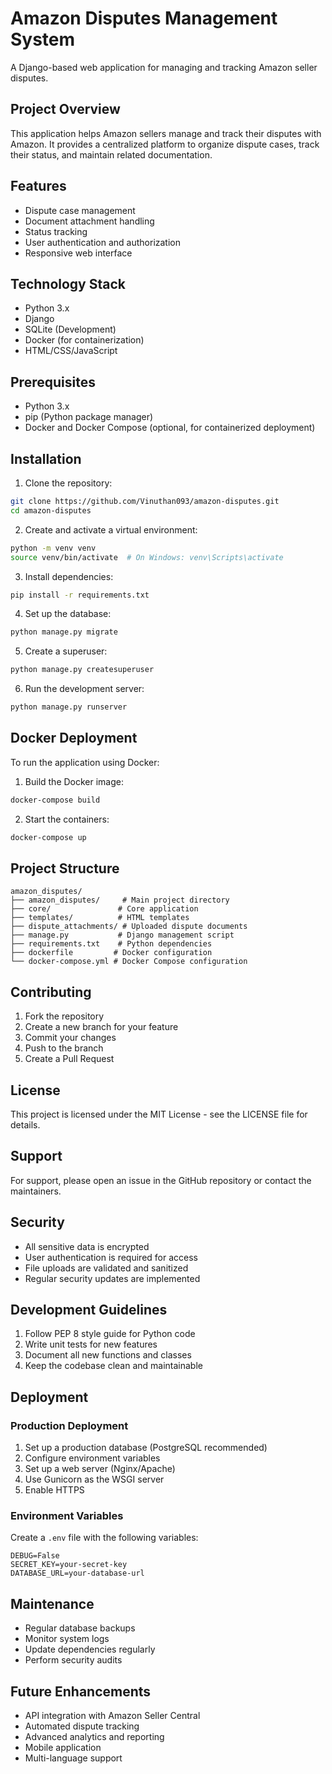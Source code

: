 # Amazon Disputes Management System

A Django-based web application for managing and tracking Amazon seller disputes.

## Project Overview

This application helps Amazon sellers manage and track their disputes with Amazon. It provides a centralized platform to organize dispute cases, track their status, and maintain related documentation.

## Features

- Dispute case management
- Document attachment handling
- Status tracking
- User authentication and authorization
- Responsive web interface

## Technology Stack

- Python 3.x
- Django
- SQLite (Development)
- Docker (for containerization)
- HTML/CSS/JavaScript

## Prerequisites

- Python 3.x
- pip (Python package manager)
- Docker and Docker Compose (optional, for containerized deployment)

## Installation

1. Clone the repository:
```bash
git clone https://github.com/Vinuthan093/amazon-disputes.git
cd amazon-disputes
```

2. Create and activate a virtual environment:
```bash
python -m venv venv
source venv/bin/activate  # On Windows: venv\Scripts\activate
```

3. Install dependencies:
```bash
pip install -r requirements.txt
```

4. Set up the database:
```bash
python manage.py migrate
```

5. Create a superuser:
```bash
python manage.py createsuperuser
```

6. Run the development server:
```bash
python manage.py runserver
```

## Docker Deployment

To run the application using Docker:

1. Build the Docker image:
```bash
docker-compose build
```

2. Start the containers:
```bash
docker-compose up
```

## Project Structure

```
amazon_disputes/
├── amazon_disputes/     # Main project directory
├── core/               # Core application
├── templates/          # HTML templates
├── dispute_attachments/ # Uploaded dispute documents
├── manage.py           # Django management script
├── requirements.txt    # Python dependencies
├── dockerfile         # Docker configuration
└── docker-compose.yml # Docker Compose configuration
```

## Contributing

1. Fork the repository
2. Create a new branch for your feature
3. Commit your changes
4. Push to the branch
5. Create a Pull Request

## License

This project is licensed under the MIT License - see the LICENSE file for details.

## Support

For support, please open an issue in the GitHub repository or contact the maintainers.

## Security

- All sensitive data is encrypted
- User authentication is required for access
- File uploads are validated and sanitized
- Regular security updates are implemented

## Development Guidelines

1. Follow PEP 8 style guide for Python code
2. Write unit tests for new features
3. Document all new functions and classes
4. Keep the codebase clean and maintainable

## Deployment

### Production Deployment

1. Set up a production database (PostgreSQL recommended)
2. Configure environment variables
3. Set up a web server (Nginx/Apache)
4. Use Gunicorn as the WSGI server
5. Enable HTTPS

### Environment Variables

Create a `.env` file with the following variables:
```
DEBUG=False
SECRET_KEY=your-secret-key
DATABASE_URL=your-database-url
```

## Maintenance

- Regular database backups
- Monitor system logs
- Update dependencies regularly
- Perform security audits

## Future Enhancements

- API integration with Amazon Seller Central
- Automated dispute tracking
- Advanced analytics and reporting
- Mobile application
- Multi-language support 
